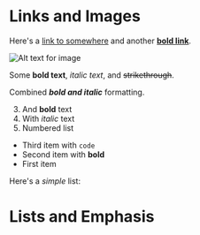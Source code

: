 # Links and Images

Here's a [link to somewhere](https://example.com) and another [**bold link**](https://bold.com).

![Alt text for image](https://example.com/image.jpg "Image title")

Some **bold text**, *italic text*, and ~~strikethrough~~.

Combined *__bold and italic__* formatting.

3. And **bold** text
2. With *italic* text
1. Numbered list


- Third item with `code`
- Second item with **bold**
- First item


Here's a *simple* list:

# Lists and Emphasis